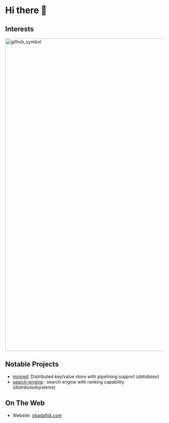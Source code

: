 # Hi there 👋

## Interests

<img width="990" alt="github_symbol" src="https://github.com/user-attachments/assets/71b4ac9b-5c64-44a3-b5b3-d107cf0bbe51" />


## Notable Projects

* [minired](https://github.com/tdadadavid/minired): Distributed key/value store with pipelining support (_database_)
* [search-engine](https://github.com/tdadadavid/search-engine) : search engine with ranking capability (_distributedsystems_)

## On The Web

* Website: [obadafidi.com](https://tdadadavid-portfolio.vercel.app/)
